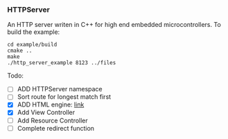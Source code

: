 ### HTTPServer
An HTTP server writen in C++ for high end embedded microcontrollers.
To build the example:
```
cd example/build
cmake ..
make
./http_server_example 8123 ../files
```
Todo:
- [ ] ADD HTTPServer namespace
- [ ] Sort route for longest match first
- [x] ADD HTML engine: [link](https://pantor.github.io/inja/)
- [x] Add View Controller
- [ ] Add Resource Controller
- [ ] Complete redirect function
